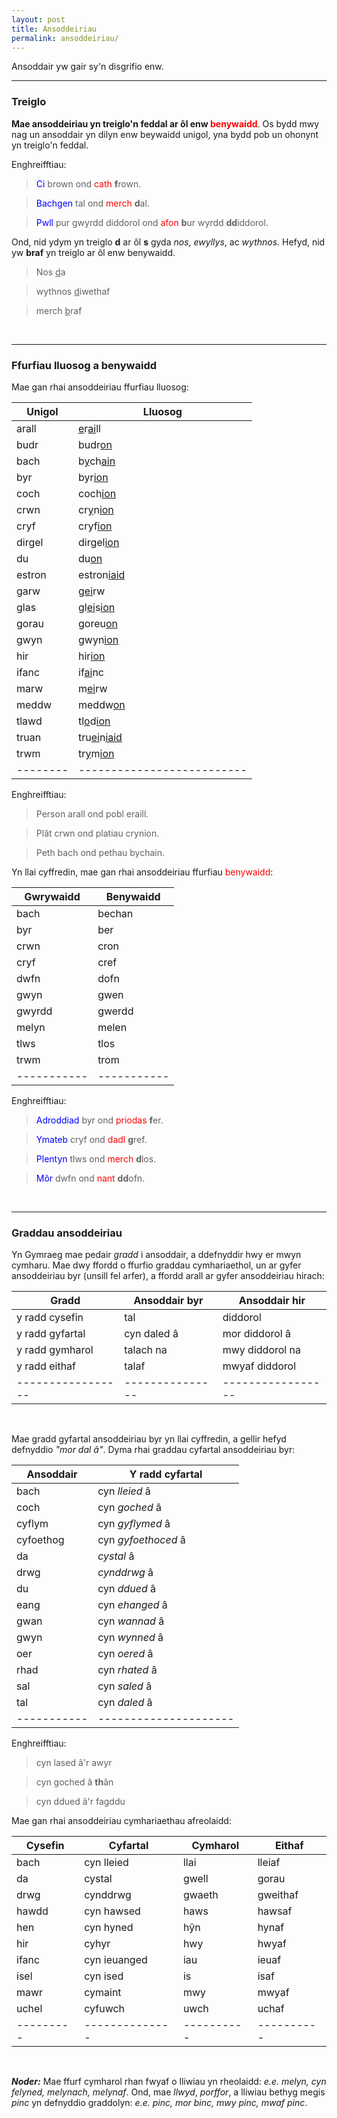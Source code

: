 ```yaml
---
layout: post
title: Ansoddeiriau
permalink: ansoddeiriau/
---
```


Ansoddair yw gair sy'n disgrifio enw.

---

### Treiglo

**Mae ansoddeiriau yn treiglo'n feddal ar ôl enw <span style="color: red">benywaidd</span>**. Os bydd mwy nag un ansoddair yn dilyn enw beywaidd unigol, yna bydd pob un ohonynt yn treiglo'n feddal.

Enghreifftiau:

> <span style="color: blue">Ci</span> brown ond <span style="color: red">cath</span> **f**rown.

> <span style="color: blue">Bachgen</span> tal ond <span style="color: red">merch</span> **d**al.

> <span style="color: blue">Pwll</span> pur gwyrdd diddorol ond <span style="color: red">afon</span> **b**ur wyrdd **dd**iddorol.

Ond, nid ydym yn treiglo **d** ar ôl **s** gyda *nos*, *ewyllys*, ac *wythnos*.
Hefyd, nid yw **braf** yn treiglo ar ôl enw benywaidd.

> Nos <u>d</u>a

> wythnos <u>d</u>iwethaf

> merch <u>b</u>raf

<br>

---

### Ffurfiau lluosog a benywaidd

Mae gan rhai ansoddeiriau ffurfiau lluosog:

| Unigol | Lluosog                  |
|--------|--------------------------|
| arall  | <u>e</u>r<u>ai</u>ll     |
| budr   | budr<u>on</u>            |
| bach   | b<u>y</u>ch<u>ain</u>    |
| byr    | byr<u>ion</u>            |
| coch   | coch<u>ion</u>           |
| crwn   | cr<u>y</u>n<u>ion</u>    |
| cryf   | cryf<u>ion</u>           |
| dirgel | dirgel<u>ion</u>         |
| du     | du<u>on</u>              |
| estron | estron<u>iaid</u>        |
| garw   | g<u>ei</u>rw             |
| glas   | gl<u>ei</u>s<u>ion</u>   |
| gorau  | goreu<u>on</u>           |
| gwyn   | gwyn<u>ion</u>           |
| hir    | hir<u>ion</u>            |
| ifanc  | if<u>ai</u>nc            |
| marw   | m<u>ei</u>rw             |
| meddw  | meddw<u>on</u>           |
| tlawd  | tl<u>o</u>d<u>ion</u>    |
| truan  | tru<u>ei</u>n<u>iaid</u> |
| trwm   | tr<u>y</u>m<u>ion</u>    |
|--------|--------------------------|

Enghreifftiau:

> Person arall ond pobl eraill.

> Plât crwn ond platiau crynion.

> Peth bach ond pethau bychain.

Yn llai cyffredin, mae gan rhai ansoddeiriau ffurfiau <span style="color: red">benywaidd</span>:

| Gwrywaidd | Benywaidd |
|-----------|-----------|
| bach      | bechan    |
| byr       | ber       |
| crwn      | cron      |
| cryf      | cref      |
| dwfn      | dofn      |
| gwyn      | gwen      |
| gwyrdd    | gwerdd    |
| melyn     | melen     |
| tlws      | tlos      |
| trwm      | trom      |
|-----------|-----------|

Enghreifftiau:

> <span style="color: blue">Adroddiad</span> byr ond <span style="color: red">priodas</span> **f**er.

> <span style="color: blue">Ymateb</span> cryf ond <span style="color: red">dadl</span> **g**ref.

> <span style="color: blue">Plentyn</span> tlws ond <span style="color: red">merch</span> **d**los.

> <span style="color: blue">Môr</span> dwfn ond <span style="color: red">nant</span> **dd**ofn.

<br>

---

### Graddau ansoddeiriau

Yn Gymraeg mae pedair *gradd* i ansoddair, a ddefnyddir hwy er mwyn cymharu.
Mae dwy ffordd o ffurfio graddau cymhariaethol, un ar gyfer ansoddeiriau byr (unsill fel arfer), a ffordd arall ar gyfer ansoddeiriau hirach:

| Gradd           | Ansoddair byr | Ansoddair hir   |
|-----------------|---------------|-----------------|
| y radd cysefin  | tal           | diddorol        |
| y radd gyfartal | cyn daled â   | mor diddorol â  |
| y radd gymharol | talach na     | mwy diddorol na |
| y radd eithaf   | talaf         | mwyaf diddorol  |
|-----------------|---------------|-----------------|

<br>

Mae gradd gyfartal ansoddeiriau byr yn llai cyffredin, a gellir hefyd defnyddio *"mor dal â"*.
Dyma rhai graddau cyfartal ansoddeiriau byr:

| Ansoddair | Y radd cyfartal     |
|-----------|---------------------|
| bach      | cyn *lleied* â      |
| coch      | cyn *goched* â      |
| cyflym    | cyn *gyflymed* â    |
| cyfoethog | cyn *gyfoethoced* â |
| da        | *cystal* â          |
| drwg      | *cynddrwg* â        |
| du        | cyn *ddued* â       |
| eang      | cyn *ehanged* â     |
| gwan      | cyn *wannad* â      |
| gwyn      | cyn *wynned* â      |
| oer       | cyn *oered* â       |
| rhad      | cyn *rhated* â      |
| sal       | cyn *saled* â       |
| tal       | cyn *daled* â       |
|-----------|---------------------|

Enghreifftiau:

> cyn lased â'r awyr

> cyn goched â **th**ân

> cyn ddued â'r fagddu

Mae gan rhai ansoddeiriau cymhariaethau afreolaidd:

| Cysefin | Cyfartal     | Cymharol | Eithaf   |
|---------|--------------|----------|----------|
| bach    | cyn lleied   | llai     | lleiaf   |
| da      | cystal       | gwell    | gorau    |
| drwg    | cynddrwg     | gwaeth   | gweithaf |
| hawdd   | cyn hawsed   | haws     | hawsaf   |
| hen     | cyn hyned    | hŷn      | hynaf    |
| hir     | cyhyr        | hwy      | hwyaf    |
| ifanc   | cyn ieuanged | iau      | ieuaf    |
| isel    | cyn ised     | is       | isaf     |
| mawr    | cymaint      | mwy      | mwyaf    |
| uchel   | cyfuwch      | uwch     | uchaf    |
|---------|--------------|----------|----------|

<br>

***Noder:*** Mae ffurf cymharol rhan fwyaf o lliwiau yn rheolaidd: *e.e. melyn, cyn felyned, melynach, melynaf*. Ond, mae *llwyd*, *porffor*, a lliwiau bethyg megis *pinc* yn defnyddio graddolyn: *e.e. pinc, mor binc, mwy pinc, mwaf pinc*.
